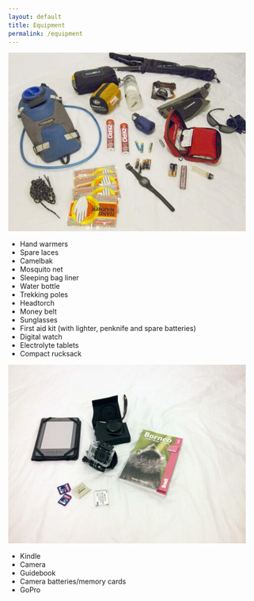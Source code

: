 ```yaml
---
layout: default
title: Equipment
permalink: /equipment
---
```

![](/assets/optimised/IMG_1857.jpg "equipment")

- Hand warmers
- Spare laces
- Camelbak
- Mosquito net
- Sleeping bag liner
- Water bottle
- Trekking poles
- Headtorch
- Money belt
- Sunglasses
- First aid kit (with lighter, penknife and spare batteries)
- Digital watch
- Electrolyte tablets
- Compact rucksack

![](/assets/optimised/IMG_20140326_221348.jpg "equipment")

- Kindle
- Camera
- Guidebook
- Camera batteries/memory cards
- GoPro

